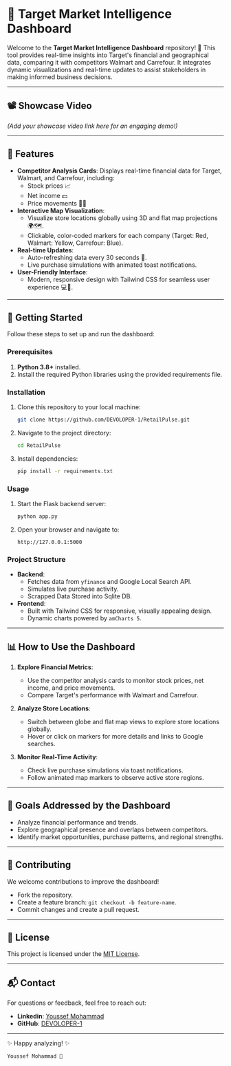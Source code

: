 # 🛒 Target Market Intelligence Dashboard

Welcome to the **Target Market Intelligence Dashboard** repository! 🎉 This tool provides real-time insights into Target's financial and geographical data, comparing it with competitors Walmart and Carrefour. It integrates dynamic visualizations and real-time updates to assist stakeholders in making informed business decisions.

---

## 📽️ Showcase Video  
_(Add your showcase video link here for an engaging demo!)_

---

## 🌟 Features
- **Competitor Analysis Cards**: Displays real-time financial data for Target, Walmart, and Carrefour, including:
  - Stock prices 📈  
  - Net income 💵  
  - Price movements 🔼🔽
- **Interactive Map Visualization**:  
  - Visualize store locations globally using 3D and flat map projections 🌍🗺️.  
  - Clickable, color-coded markers for each company (Target: Red, Walmart: Yellow, Carrefour: Blue).  
- **Real-time Updates**:
  - Auto-refreshing data every 30 seconds 🔄.  
  - Live purchase simulations with animated toast notifications.  
- **User-Friendly Interface**:
  - Modern, responsive design with Tailwind CSS for seamless user experience 💻📱.

---

## 🚀 Getting Started  
Follow these steps to set up and run the dashboard:

### Prerequisites
1. **Python 3.8+** installed.  
2. Install the required Python libraries using the provided requirements file.  

### Installation
1. Clone this repository to your local machine:
   ```bash
   git clone https://github.com/DEVOLOPER-1/RetailPulse.git

2. Navigate to the project directory:
   ```bash
   cd RetailPulse
   ```
3. Install dependencies:
   ```bash
   pip install -r requirements.txt
   ```

### Usage
1. Start the Flask backend server:
   ```bash
   python app.py
   ```
2. Open your browser and navigate to:
   ```
   http://127.0.0.1:5000
   ```

### Project Structure
- **Backend**:
  - Fetches data from `yfinance` and Google Local Search API.
  - Simulates live purchase activity.
  - Scrapped Data Stored into Sqlite DB.
- **Frontend**:
  - Built with Tailwind CSS for responsive, visually appealing design.  
  - Dynamic charts powered by `amCharts 5`.  

---

## 📊 How to Use the Dashboard
1. **Explore Financial Metrics**:
   - Use the competitor analysis cards to monitor stock prices, net income, and price movements.  
   - Compare Target's performance with Walmart and Carrefour.  

2. **Analyze Store Locations**:
   - Switch between globe and flat map views to explore store locations globally.  
   - Hover or click on markers for more details and links to Google searches.  

3. **Monitor Real-Time Activity**:
   - Check live purchase simulations via toast notifications.  
   - Follow animated map markers to observe active store regions.

---

## 🎯 Goals Addressed by the Dashboard
- Analyze financial performance and trends.  
- Explore geographical presence and overlaps between competitors.  
- Identify market opportunities, purchase patterns, and regional strengths.  

---

## 🤝 Contributing
We welcome contributions to improve the dashboard!  
- Fork the repository.  
- Create a feature branch: `git checkout -b feature-name`.  
- Commit changes and create a pull request.

---

## 📜 License
This project is licensed under the [MIT License](LICENSE).

---

## 📬 Contact
For questions or feedback, feel free to reach out:
- **Linkedin**: [Youssef Mohammad](https://www.linkedin.com/in/youssef-mohammad-9341a71a7)
- **GitHub**: [DEVOLOPER-1](https://github.com/DEVOLOPER-1)

---
✨ Happy analyzing! ✨
```
Youssef Mohammad 🙂
```
